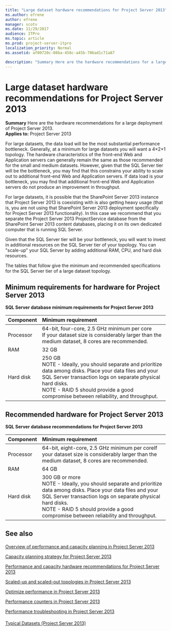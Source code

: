 ```yaml
---
title: "Large dataset hardware recommendations for Project Server 2013"
ms.author: efrene
author: efrene
manager: scotv
ms.date: 11/29/2017
audience: ITPro
ms.topic: article
ms.prod: project-server-itpro
localization_priority: Normal
ms.assetid: af00720c-08ba-458c-a45b-706ad1c71a87

description: "Summary Here are the hardware recommendations for a large deployment of Project Server 2013."
---
```


# Large dataset hardware recommendations for Project Server 2013
 
 **Summary** Here are the hardware recommendations for a large deployment of Project Server 2013.<br/>
**Applies to:** Project Server 2013
  
For large datasets, the data load will be the most substantial performance bottleneck. Generally, at a minimum for large datasets you will want a 4×2×1 topology. The hardware characteristics of the front-end Web and Application servers can generally remain the same as those recommended for the small and medium datasets. However, given that the SQL Server tier will be the bottleneck, you may find that this constrains your ability to scale out to additional front-end Web and Application servers. If data load is your bottleneck, you may find that additional front-end Web and Application servers do not produce an improvement in throughput. 
  
For large datasets, it is possible that the SharePoint Server 2013 instance that Project Server 2013 is coexisting with is also getting heavy usage (that is, you are not using that SharePoint Server 2013 deployment specifically for Project Server 2013 functionality). In this case we recommend that you separate the Project Server 2013 ProjectService database from the SharePoint Server 2013 content databases, placing it on its own dedicated computer that is running SQL Server. 
  
Given that the SQL Server tier will be your bottleneck, you will want to invest in additional resources on the SQL Server tier of your topology. You can "scale-up" your SQL Server by adding additional RAM, CPU, and hard disk resources.
  
The tables that follow give the minimum and recommended specifications for the SQL Server tier of a large dataset topology. 
  
## Minimum requirements for hardware for Project Server 2013

**SQL Server database minimum requirements for Project Server 2013**

|**Component**|**Minimum requirement**|
|:-----|:-----|
|Processor  <br/> |64-bit, four-core, 2.5 GHz minimum per core  <br/> If your dataset size is considerably larger than the medium dataset, 8 cores are recommended.  <br/> |
|RAM  <br/> |32 GB  <br/> |
|Hard disk  <br/> |250 GB  <br/> NOTE - Ideally, you should separate and prioritize data among disks. Place your data files and your SQL Server transaction logs on separate physical hard disks.<br/> NOTE - RAID 5 should provide a good compromise between reliability, and throughput.           |
   
## Recommended hardware for Project Server 2013

**SQL Server database recommendations for Project Server 2013**

|**Component**|**Minimum requirement**|
|:-----|:-----|
|Processor |64-bit, eight-core, 2.5 GHz minimum per coreIf your dataset size is considerably larger than the medium dataset, 8 cores are recommended.|
|RAM|64 GB |
|Hard disk|300 GB or more <br/> NOTE - Ideally, you should separate and prioritize data among disks. Place your data files and your SQL Server transaction logs on separate physical hard disks. <br/> NOTE - RAID 5 should provide a good compromise between reliability and throughput.           |
   
## See also

#### 

[Overview of performance and capacity planning in Project Server 2013](overview-of-performance-and-capacity-planning-in-project-server-2013.md)
  
[Capacity planning strategy for Project Server 2013](capacity-planning-strategy-for-project-server-2013.md)
  
[Performance and capacity hardware recommendations for Project Server 2013](performance-and-capacity-hardware-recommendations-for-project-server-2013.md)
  
[Scaled-up and scaled-out topologies in Project Server 2013](scaled-up-and-scaled-out-topologies-in-project-server-2013.md)
  
[Optimize performance in Project Server 2013](optimize-performance-in-project-server-2013.md)
  
[Performance counters in Project Server 2013](performance-counters-in-project-server-2013.md)
  
[Performance troubleshooting in Project Server 2013](performance-troubleshooting-in-project-server-2013.md)
#### 

[Typical Datasets (Project Server 2013)](https://technet.microsoft.com/library/e2a0a4b6-0bda-468e-aeca-00f2807bf644.aspx)


